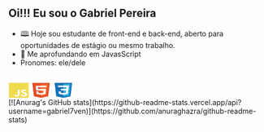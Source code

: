## Oi!!! Eu sou o Gabriel Pereira

- 🕮 Hoje sou estudante de front-end e back-end, aberto para oportunidades de estágio ou mesmo trabalho.
- 🌱 Me aprofundando em JavasScript
- Pronomes: ele/dele

<div style="display: inline_block"><br>
  <img align="center" alt="Gabriel-Js" height="30" width="40" src="https://raw.githubusercontent.com/devicons/devicon/master/icons/javascript/javascript-plain.svg">
  <img align="center" alt="Gabriel-HTML" height="30" width="40" src="https://raw.githubusercontent.com/devicons/devicon/master/icons/html5/html5-original.svg">
  <img align="center" alt="Gabriel-CSS" height="30" width="40" src="https://raw.githubusercontent.com/devicons/devicon/master/icons/css3/css3-original.svg">
</div>
[![Anurag's GitHub stats](https://github-readme-stats.vercel.app/api?username=gabriel7ven)](https://github.com/anuraghazra/github-readme-stats)


